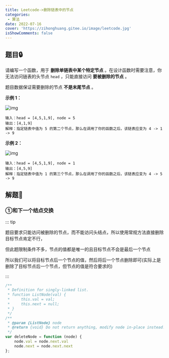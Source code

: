 ```yaml
---
title: Leetcode->删除链表中的节点
categories: 
 - 算法
date: 2022-07-16
cover: 'https://zihonghuang.gitee.io/image/leetcode.jpg'
isShowComments: false
---
```


## 题目:lock:

请编写一个函数，用于 **删除单链表中某个特定节点** 。在设计函数时需要注意，你无法访问链表的头节点 `head` ，只能直接访问 **要被删除的节点** 。

题目数据保证需要删除的节点 **不是末尾节点** 。

**示例 1：**

![img](https://assets.leetcode.com/uploads/2020/09/01/node1.jpg)

```
输入：head = [4,5,1,9], node = 5
输出：[4,1,9]
解释：指定链表中值为 5 的第二个节点，那么在调用了你的函数之后，该链表应变为 4 -> 1 -> 9
```

**示例 2：**

![img](https://assets.leetcode.com/uploads/2020/09/01/node2.jpg)

```
输入：head = [4,5,1,9], node = 1
输出：[4,5,9]
解释：指定链表中值为 1 的第三个节点，那么在调用了你的函数之后，该链表应变为 4 -> 5 -> 9
```

## 解题:key:

### ①和下一个结点交换

::: tip

​	题目要求只能访问被删除的节点，而不能访问头结点，所以使用常规方法直接删除目标节点肯定不行，

​	但此题限制条件不多，节点的值都是唯一的且目标节点不会是最后一个节点

​	所以我们可以将目标节点后一个节点的值，然后将后一个节点删除即可(实际上是删除了目标节点后一个节点，但节点的值是符合要求的)

:::

```javascript
/**
 * Definition for singly-linked list.
 * function ListNode(val) {
 *     this.val = val;
 *     this.next = null;
 * }
 */
/**
 * @param {ListNode} node
 * @return {void} Do not return anything, modify node in-place instead.
 */
var deleteNode = function (node) {
    node.val = node.next.val 
    node.next = node.next.next
};
```

